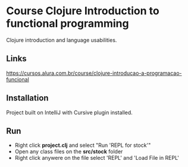 # Course Clojure Introduction to functional programming

Clojure introduction and language usabilities.

## Links
https://cursos.alura.com.br/course/clojure-introducao-a-programacao-funcional

## Installation

Project built on IntelliJ with Cursive plugin installed.

## Run

- Right click __project.clj__ and select "Run 'REPL for stock'"
- Open any class files on the __src/stock__ folder
- Right click anywere on the file select 'REPL' and 'Load File in REPL'
